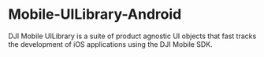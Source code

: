 # Mobile-UILibrary-Android
DJI Mobile UILibrary is a suite of product agnostic UI objects that fast tracks the development of iOS applications using the DJI Mobile SDK.
